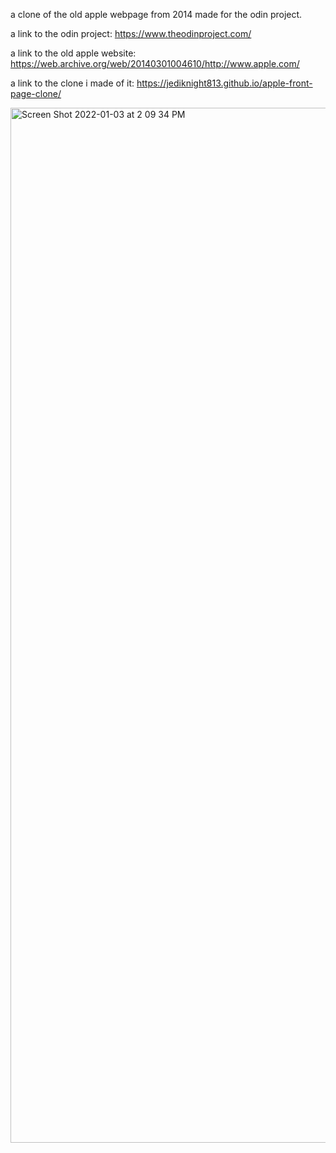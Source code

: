 a clone of the old apple webpage from 2014 made for the odin project.

a link to the odin project: https://www.theodinproject.com/

a link to the old apple website: https://web.archive.org/web/20140301004610/http://www.apple.com/

a link to the clone i made of it: https://jediknight813.github.io/apple-front-page-clone/

<img width="1656" alt="Screen Shot 2022-01-03 at 2 09 34 PM" src="https://user-images.githubusercontent.com/17935336/147975411-464c8b08-d1db-4b25-a1c2-00ee28fcd899.png">
